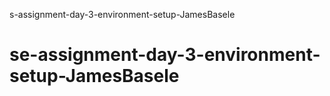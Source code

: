  s-assignment-day-3-environment-setup-JamesBasele
# se-assignment-day-3-environment-setup-JamesBasele
